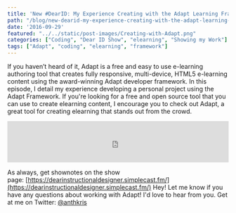 ```yaml
---
title: 'New #DearID: My Experience Creating with the Adapt Learning Framework'
path: "/blog/new-dearid-my-experience-creating-with-the-adapt-learning-framework"
date: '2016-09-29'
featured: "../../static/post-images/Creating-with-Adapt.png"
categories: ["Coding", "Dear ID Show", "elearning", "Showing my Work"]
tags: ["Adapt", "coding", "elearning", "framework"]
---
```


If you haven’t heard of it, Adapt is a free and easy to use e-learning authoring tool that creates fully responsive, multi-device, HTML5 e-learning content using the award-winning Adapt developer framework. In this episode, I detail my experience developing a personal project using the Adapt Framework. If you're looking for a free and open source tool that you can use to create elearning content, I encourage you to check out Adapt, a great tool for creating elearning that stands out from the crowd.

<iframe src="https://simplecast.com/e/44903?style=medium-light" width="100%" height="94px" frameborder="0" scrolling="no" seamless=""></iframe>

As always, get shownotes on the show page: [https://dearinstructionaldesigner.simplecast.fm/](https://dearinstructionaldesigner.simplecast.fm/) Hey! Let me know if you have any questions about working with Adapt! I'd love to hear from you. Get at me on Twitter: [@anthkris](https://twitter.com/anthkris)
